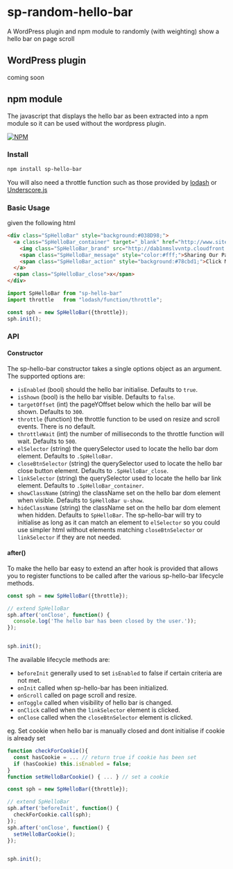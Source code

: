 # sp-random-hello-bar
A WordPress plugin and npm module to randomly (with weighting) show a hello bar on page scroll

## WordPress plugin
coming soon

## npm module
The javascript that displays the hello bar as been extracted into a npm module so it can be used without the wordpress plugin.

[![NPM](https://nodei.co/npm/sp-hello-bar.png?downloads=true&stars=true)](https://github.com/sitepoint/sp-random-hello-bar)

### Install
```sh
npm install sp-hello-bar
```

You will also need a throttle function such as those provided by [lodash](https://lodash.com/docs#throttle) or [Underscore.js](http://underscorejs.org/#throttle)

### Basic Usage
given the following html
```html
<div class="SpHelloBar" style="background:#038D98;">
  <a class="SpHelloBar_container" target="_blank" href="http://www.sitepoint.com/">
    <img class="SpHelloBar_brand" src="http://dab1nmslvvntp.cloudfront.net/wp-content/uploads/2014/05/1399438359popup-logo-sitepoint-white-109x24.png" alt="SitePoint" style="height:24px;">
    <span class="SpHelloBar_message" style="color:#fff;">Sharing Our Passion for Building Incredible Internet Things</span>
    <span class="SpHelloBar_action" style="background:#78cbd1;">Click Me</span>
  </a>
  <span class="SpHelloBar_close">x</span>
</div>
```
```js
import SpHelloBar from "sp-hello-bar"
import throttle   from "lodash/function/throttle";

const sph = new SpHelloBar({throttle});
sph.init();
```

### API

#### Constructor
The sp-hello-bar constructor takes a single options object as an argument. The supported options are:
* `isEnabled` (bool) should the hello bar initialise. Defaults to `true`.
* `isShown` (bool) is the hello bar visible. Defaults to `false`.
* `targetOffset` (int) the pageYOffset below which the hello bar will be shown. Defaults to `300`.
* `throttle` (function) the throttle function to be used on resize and scroll events. There is no default.
* `throttleWait` (int) the number of milliseconds to the throttle function will wait. Defaults to `500`.
* `elSelector` (string) the querySelector used to locate the hello bar dom element. Defaults to `.SpHelloBar`.
* `closeBtnSelector` (string) the querySelector used to locate the hello bar close button element. Defaults to `.SpHelloBar_close`.
* `linkSelector` (string) the querySelector used to locate the hello bar link element. Defaults to `.SpHelloBar_container`.
* `showClassName` (string) the className set on the hello bar dom element when visible. Defaults to `SpHelloBar u-show`.
* `hideClassName` (string) the className set on the hello bar dom element when hidden. Defaults to `SpHelloBar`.
The sp-hello-bar will try to initialise as long as it can match an element to `elSelector` so you could use simpler html without elements matching `closeBtnSelector` or `linkSelector` if they are not needed.

#### after()
To make the hello bar easy to extend an after hook is provided that allows you to register functions to be called after the various sp-hello-bar lifecycle methods.
```js
const sph = new SpHelloBar({throttle});

// extend SpHelloBar
sph.after('onClose', function() {
  console.log('The hello bar has been closed by the user.'));
});


sph.init();
```

The available lifecycle methods are:
* `beforeInit` generally used to set `isEnabled` to false if certain criteria are not met.
* `onInit` called when sp-hello-bar has been initialized.
* `onScroll` called on page scroll and resize.
* `onToggle` called when visibility of hello bar is changed.
* `onClick` called when the `linkSelector` element is clicked.
* `onClose` called when the `closeBtnSelector` element is clicked.

eg. Set cookie when hello bar is manually closed and dont initialise if cookie is already set
```js
function checkForCookie(){
  const hasCookie = ... // return true if cookie has been set
  if (hasCookie) this.isEnabled = false;
}
function setHelloBarCookie() { ... } // set a cookie

const sph = new SpHelloBar({throttle});

// extend SpHelloBar
sph.after('beforeInit', function() {
  checkForCookie.call(sph);
});
sph.after('onClose', function() {
  setHelloBarCookie();
});


sph.init();
```


